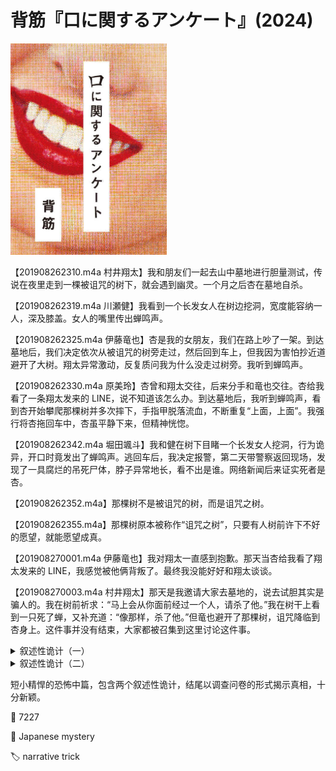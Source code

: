 # 背筋『口に関するアンケート』(2024)

<img src=images/2024_cover.jpg width=250/>

【201908262310.m4a 村井翔太】我和朋友们一起去山中墓地进行胆量测试，传说在夜里走到一棵被诅咒的树下，就会遇到幽灵。一个月之后杏在墓地自杀。

【201908262319.m4a 川瀬健】我看到一个长发女人在树边挖洞，宽度能容纳一人，深及膝盖。女人的嘴里传出蝉鸣声。

【201908262325.m4a 伊藤竜也】杏是我的女朋友，我们在路上吵了一架。到达墓地后，我们决定依次从被诅咒的树旁走过，然后回到车上，但我因为害怕抄近道避开了大树。翔太异常激动，反复质问我为什么没走过树旁。我听到蝉鸣声。

【201908262330.m4a 原美玲】杏曾和翔太交往，后来分手和竜也交往。杏给我看了一条翔太发来的 LINE，说不知道该怎么办。到达墓地后，我听到蝉鸣声，看到杏开始攀爬那棵树并多次摔下，手指甲脱落流血，不断重复“上面，上面”。我强行将杏拖回车中，杏虽平静下来，但精神恍惚。

【201908262342.m4a 堀田颯斗】我和健在树下目睹一个长发女人挖洞，行为诡异，开口时竟发出了蝉鸣声。逃回车后，我决定报警，第二天带警察返回现场，发现了一具腐烂的吊死尸体，脖子异常地长，看不出是谁。网络新闻后来证实死者是杏。

【201908262352.m4a】那棵树不是被诅咒的树，而是诅咒之树。

【201908262355.m4a】那棵树原本被称作“诅咒之树”，只要有人树前许下不好的愿望，就能愿望成真。

【201908270001.m4a 伊藤竜也】我对翔太一直感到抱歉。那天当杏给我看了翔太发来的 LINE，我感觉被他俩背叛了。最终我没能好好和翔太谈谈。

【201908270003.m4a 村井翔太】那天是我邀请大家去墓地的，说去试胆其实是骗人的。我在树前祈求：“马上会从你面前经过一个人，请杀了他。”我在树干上看到一只死了蝉，又补充道：“像那样，杀了他。”但竜也避开了那棵树，诅咒降临到杏身上。这件事并没有结束，大家都被召集到这里讨论这件事。

<details><summary>叙述性诡计（一）</summary>
出场人物分两次去了墓地：
1. 杏、村井翔太、伊藤竜也、原美玲。
2. 川瀬健、堀田颯斗。

川瀬健和堀田颯斗看到的女人是死去的杏，挖洞是模仿蝉钻入地底，爬树是模仿蝉的羽化过程。“杏”=“木”+“口”。
</details>

<details><summary>叙述性诡计（二）</summary>
故事的主题是“祸从口出”，蝉鸣声是重要线索。录音是通过智能手机进行的。五人在回忆事件并被“宽恕”后，全部上吊自杀。
</details>

短小精悍的恐怖中篇，包含两个叙述性诡计，结尾以调查问卷的形式揭示真相，十分新颖。

:link: 7227

:file_folder: Japanese mystery

:label: narrative trick
